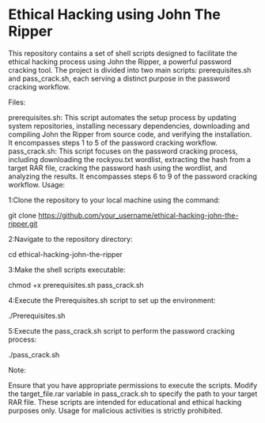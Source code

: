 # Ethical Hacking using John The Ripper

This repository contains a set of shell scripts designed to facilitate the ethical hacking process using John the Ripper, a powerful password cracking tool. The project is divided into two main scripts: prerequisites.sh and pass_crack.sh, each serving a distinct purpose in the password cracking workflow.

Files:

prerequisites.sh: This script automates the setup process by updating system repositories, installing necessary dependencies, downloading and compiling John the Ripper from source code, and verifying the installation. It encompasses steps 1 to 5 of the password cracking workflow.
pass_crack.sh: This script focuses on the password cracking process, including downloading the rockyou.txt wordlist, extracting the hash from a target RAR file, cracking the password hash using the wordlist, and analyzing the results. It encompasses steps 6 to 9 of the password cracking workflow.
Usage:

1:Clone the repository to your local machine using the command:

git clone https://github.com/your_username/ethical-hacking-john-the-ripper.git

2:Navigate to the repository directory:

cd ethical-hacking-john-the-ripper

3:Make the shell scripts executable:

chmod +x prerequisites.sh pass_crack.sh

4:Execute the Prerequisites.sh script to set up the environment:

./Prerequisites.sh

5:Execute the pass_crack.sh script to perform the password cracking process:

./pass_crack.sh

Note:

Ensure that you have appropriate permissions to execute the scripts.
Modify the target_file.rar variable in pass_crack.sh to specify the path to your target RAR file.
These scripts are intended for educational and ethical hacking purposes only. Usage for malicious activities is strictly prohibited.
